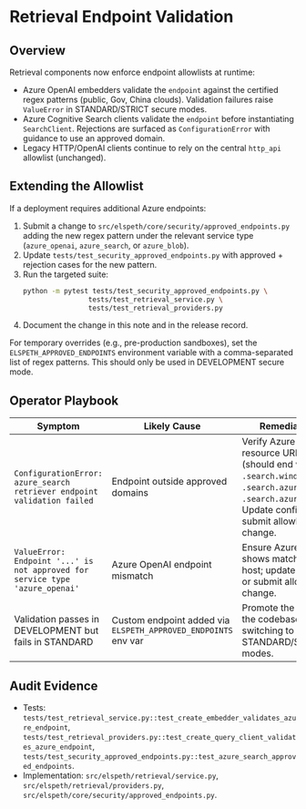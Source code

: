 # Retrieval Endpoint Validation

## Overview

Retrieval components now enforce endpoint allowlists at runtime:

- Azure OpenAI embedders validate the `endpoint` against the certified regex
  patterns (public, Gov, China clouds). Validation failures raise `ValueError`
  in STANDARD/STRICT secure modes.
- Azure Cognitive Search clients validate the `endpoint` before instantiating
  `SearchClient`. Rejections are surfaced as `ConfigurationError` with guidance
  to use an approved domain.
- Legacy HTTP/OpenAI clients continue to rely on the central `http_api`
  allowlist (unchanged).

## Extending the Allowlist

If a deployment requires additional Azure endpoints:

1. Submit a change to `src/elspeth/core/security/approved_endpoints.py` adding
   the new regex pattern under the relevant service type (`azure_openai`,
   `azure_search`, or `azure_blob`).
2. Update `tests/test_security_approved_endpoints.py` with approved + rejection
   cases for the new pattern.
3. Run the targeted suite:
   ```bash
   python -m pytest tests/test_security_approved_endpoints.py \
                   tests/test_retrieval_service.py \
                   tests/test_retrieval_providers.py
   ```
4. Document the change in this note and in the release record.

For temporary overrides (e.g., pre-production sandboxes), set the
`ELSPETH_APPROVED_ENDPOINTS` environment variable with a comma-separated list of
regex patterns. This should only be used in DEVELOPMENT secure mode.

## Operator Playbook

| Symptom | Likely Cause | Remediation |
| ------- | ------------ | ----------- |
| `ConfigurationError: azure_search retriever endpoint validation failed` | Endpoint outside approved domains | Verify Azure Search resource URL (should end with `.search.windows.net`, `.search.azure.us`, or `.search.azure.cn`). Update config or submit allowlist change. |
| `ValueError: Endpoint '...' is not approved for service type 'azure_openai'` | Azure OpenAI endpoint mismatch | Ensure Azure portal shows matching host; update config or submit allowlist change. |
| Validation passes in DEVELOPMENT but fails in STANDARD | Custom endpoint added via `ELSPETH_APPROVED_ENDPOINTS` env var | Promote the regex to the codebase before switching to STANDARD/STRICT modes. |

## Audit Evidence

- Tests: `tests/test_retrieval_service.py::test_create_embedder_validates_azure_endpoint`,
  `tests/test_retrieval_providers.py::test_create_query_client_validates_azure_endpoint`,
  `tests/test_security_approved_endpoints.py::test_azure_search_approved_endpoints`.
- Implementation: `src/elspeth/retrieval/service.py`, `src/elspeth/retrieval/providers.py`,
  `src/elspeth/core/security/approved_endpoints.py`.
